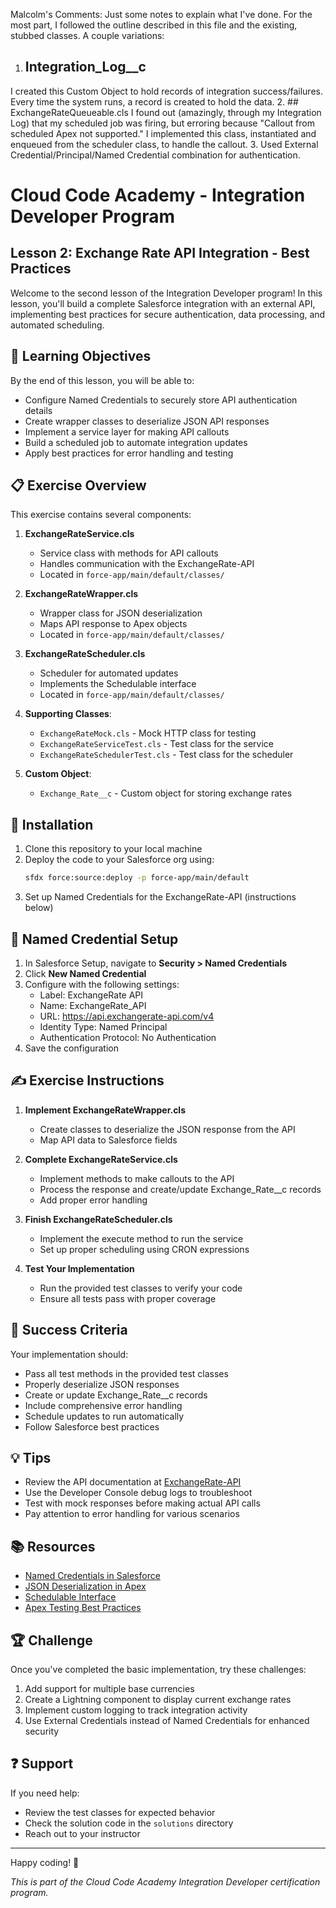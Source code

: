Malcolm's Comments:
Just some notes to explain what I've done.  For the most part, I followed the outline described in this file and the existing, stubbed classes.  A couple variations:
1. ## Integration_Log__c
I created this Custom Object to hold records of integration success/failures.  Every time the system runs, a record is created to hold the data.
2. ## ExchangeRateQueueable.cls
I found out (amazingly, through my Integration Log) that my scheduled job was firing, but erroring because "Callout from scheduled Apex not supported."  I implemented this class, instantiated and enqueued from the scheduler class, to handle the callout.
3. Used External Credential/Principal/Named Credential combination for authentication.



# Cloud Code Academy - Integration Developer Program
## Lesson 2: Exchange Rate API Integration - Best Practices

Welcome to the second lesson of the Integration Developer program! In this lesson, you'll build a complete Salesforce integration with an external API, implementing best practices for secure authentication, data processing, and automated scheduling.

## 🎯 Learning Objectives

By the end of this lesson, you will be able to:
- Configure Named Credentials to securely store API authentication details
- Create wrapper classes to deserialize JSON API responses
- Implement a service layer for making API callouts
- Build a scheduled job to automate integration updates
- Apply best practices for error handling and testing

## 📋 Exercise Overview

This exercise contains several components:

1. **ExchangeRateService.cls**
   - Service class with methods for API callouts
   - Handles communication with the ExchangeRate-API
   - Located in `force-app/main/default/classes/`

2. **ExchangeRateWrapper.cls**
   - Wrapper class for JSON deserialization
   - Maps API response to Apex objects
   - Located in `force-app/main/default/classes/`

3. **ExchangeRateScheduler.cls**
   - Scheduler for automated updates
   - Implements the Schedulable interface
   - Located in `force-app/main/default/classes/`

4. **Supporting Classes**:
   - `ExchangeRateMock.cls` - Mock HTTP class for testing
   - `ExchangeRateServiceTest.cls` - Test class for the service
   - `ExchangeRateSchedulerTest.cls` - Test class for the scheduler

5. **Custom Object**:
   - `Exchange_Rate__c` - Custom object for storing exchange rates

## 🔨 Installation

1. Clone this repository to your local machine
2. Deploy the code to your Salesforce org using:
   ```bash
   sfdx force:source:deploy -p force-app/main/default
   ```
3. Set up Named Credentials for the ExchangeRate-API (instructions below)

## 🔑 Named Credential Setup

1. In Salesforce Setup, navigate to **Security > Named Credentials**
2. Click **New Named Credential**
3. Configure with the following settings:
   - Label: ExchangeRate API
   - Name: ExchangeRate_API
   - URL: https://api.exchangerate-api.com/v4
   - Identity Type: Named Principal
   - Authentication Protocol: No Authentication
4. Save the configuration

## ✍️ Exercise Instructions

1. **Implement ExchangeRateWrapper.cls**
   - Create classes to deserialize the JSON response from the API
   - Map API data to Salesforce fields

2. **Complete ExchangeRateService.cls**
   - Implement methods to make callouts to the API
   - Process the response and create/update Exchange_Rate__c records
   - Add proper error handling

3. **Finish ExchangeRateScheduler.cls**
   - Implement the execute method to run the service
   - Set up proper scheduling using CRON expressions

4. **Test Your Implementation**
   - Run the provided test classes to verify your code
   - Ensure all tests pass with proper coverage

## 🎯 Success Criteria

Your implementation should:
- Pass all test methods in the provided test classes
- Properly deserialize JSON responses
- Create or update Exchange_Rate__c records
- Include comprehensive error handling
- Schedule updates to run automatically
- Follow Salesforce best practices

## 💡 Tips

- Review the API documentation at [ExchangeRate-API](https://www.exchangerate-api.com/docs/overview)
- Use the Developer Console debug logs to troubleshoot
- Test with mock responses before making actual API calls
- Pay attention to error handling for various scenarios

## 📚 Resources

- [Named Credentials in Salesforce](https://developer.salesforce.com/docs/atlas.en-us.apexcode.meta/apexcode/apex_callouts_named_credentials.htm)
- [JSON Deserialization in Apex](https://developer.salesforce.com/docs/atlas.en-us.apexcode.meta/apexcode/apex_methods_system_json_overview.htm)
- [Schedulable Interface](https://developer.salesforce.com/docs/atlas.en-us.apexcode.meta/apexcode/apex_scheduler.htm)
- [Apex Testing Best Practices](https://developer.salesforce.com/docs/atlas.en-us.apexcode.meta/apexcode/apex_testing_best_practices.htm)

## 🏆 Challenge

Once you've completed the basic implementation, try these challenges:
1. Add support for multiple base currencies
2. Create a Lightning component to display current exchange rates
3. Implement custom logging to track integration activity
4. Use External Credentials instead of Named Credentials for enhanced security

## ❓ Support

If you need help:
- Review the test classes for expected behavior
- Check the solution code in the `solutions` directory
- Reach out to your instructor

---
Happy coding! 🚀

*This is part of the Cloud Code Academy Integration Developer certification program.*
